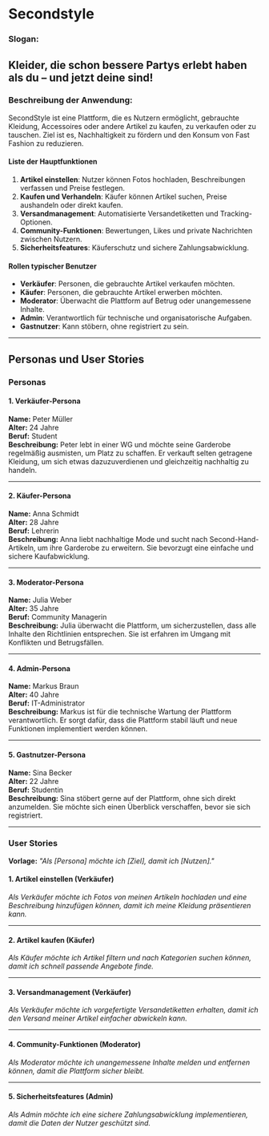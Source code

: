 # Secondstyle

### **Slogan:**

Kleider, die schon bessere Partys erlebt haben als du – und jetzt deine sind!
---

### **Beschreibung der Anwendung:**
SecondStyle ist eine Plattform, die es Nutzern ermöglicht, gebrauchte Kleidung, Accessoires oder andere Artikel zu kaufen, zu verkaufen oder zu tauschen. Ziel ist es, Nachhaltigkeit zu fördern und den Konsum von Fast Fashion zu reduzieren.

#### **Liste der Hauptfunktionen**
1. **Artikel einstellen**: Nutzer können Fotos hochladen, Beschreibungen verfassen und Preise festlegen.
2. **Kaufen und Verhandeln**: Käufer können Artikel suchen, Preise aushandeln oder direkt kaufen.
3. **Versandmanagement**: Automatisierte Versandetiketten und Tracking-Optionen.
4. **Community-Funktionen**: Bewertungen, Likes und private Nachrichten zwischen Nutzern.
5. **Sicherheitsfeatures**: Käuferschutz und sichere Zahlungsabwicklung.

#### **Rollen typischer Benutzer**
- **Verkäufer**: Personen, die gebrauchte Artikel verkaufen möchten.
- **Käufer**: Personen, die gebrauchte Artikel erwerben möchten.
- **Moderator**: Überwacht die Plattform auf Betrug oder unangemessene Inhalte.
- **Admin**: Verantwortlich für technische und organisatorische Aufgaben.
- **Gastnutzer**: Kann stöbern, ohne registriert zu sein.

---




## Personas und User Stories 

### **Personas**

#### **1. Verkäufer-Persona**
**Name:** Peter Müller  
**Alter:** 24 Jahre  
**Beruf:** Student  
**Beschreibung:** Peter lebt in einer WG und möchte seine Garderobe regelmäßig ausmisten, um Platz zu schaffen. Er verkauft selten getragene Kleidung, um sich etwas dazuzuverdienen und gleichzeitig nachhaltig zu handeln.  

---

#### **2. Käufer-Persona**
**Name:** Anna Schmidt  
**Alter:** 28 Jahre  
**Beruf:** Lehrerin  
**Beschreibung:** Anna liebt nachhaltige Mode und sucht nach Second-Hand-Artikeln, um ihre Garderobe zu erweitern. Sie bevorzugt eine einfache und sichere Kaufabwicklung.  

---

#### **3. Moderator-Persona**
**Name:** Julia Weber  
**Alter:** 35 Jahre  
**Beruf:** Community Managerin  
**Beschreibung:** Julia überwacht die Plattform, um sicherzustellen, dass alle Inhalte den Richtlinien entsprechen. Sie ist erfahren im Umgang mit Konflikten und Betrugsfällen.  

---

#### **4. Admin-Persona**
**Name:** Markus Braun  
**Alter:** 40 Jahre  
**Beruf:** IT-Administrator  
**Beschreibung:** Markus ist für die technische Wartung der Plattform verantwortlich. Er sorgt dafür, dass die Plattform stabil läuft und neue Funktionen implementiert werden können.  

---

#### **5. Gastnutzer-Persona**
**Name:** Sina Becker  
**Alter:** 22 Jahre  
**Beruf:** Studentin  
**Beschreibung:** Sina stöbert gerne auf der Plattform, ohne sich direkt anzumelden. Sie möchte sich einen Überblick verschaffen, bevor sie sich registriert.

---

### **User Stories**

**Vorlage:** *"Als [Persona] möchte ich [Ziel], damit ich [Nutzen]."*  

#### **1. Artikel einstellen (Verkäufer)**
*Als Verkäufer möchte ich Fotos von meinen Artikeln hochladen und eine Beschreibung hinzufügen können, damit ich meine Kleidung präsentieren kann.*

---

#### **2. Artikel kaufen (Käufer)**
*Als Käufer möchte ich Artikel filtern und nach Kategorien suchen können, damit ich schnell passende Angebote finde.*

---

#### **3. Versandmanagement (Verkäufer)**
*Als Verkäufer möchte ich vorgefertigte Versandetiketten erhalten, damit ich den Versand meiner Artikel einfacher abwickeln kann.*

---

#### **4. Community-Funktionen (Moderator)**
*Als Moderator möchte ich unangemessene Inhalte melden und entfernen können, damit die Plattform sicher bleibt.*

---

#### **5. Sicherheitsfeatures (Admin)**
*Als Admin möchte ich eine sichere Zahlungsabwicklung implementieren, damit die Daten der Nutzer geschützt sind.*
